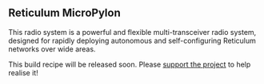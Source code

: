 [date]: <> (2023-01-09)
[title]: <> (Reticulum MicroPylon)
[image]: <> (gfx/cs.webp)
[excerpt]: <> (A powerful multi-transceiver RNode-based radio system for autonomous and self-configuring Reticulum network deployments.)
## Reticulum MicroPylon
This radio system is a powerful and flexible multi-transceiver radio system, designed for rapidly deploying autonomous and self-configuring Reticulum networks over wide areas.

This build recipe will be released soon. Please [support the project]({ASSET_PATH}contribute.html) to help realise it!
